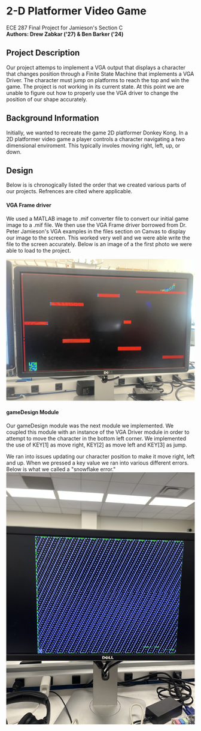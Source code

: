 # 2-D Platformer Video Game 
ECE 287 Final Project for Jamieson's Section C  
**Authors: Drew Zabkar ('27) & Ben Barker ('24)**  
## Project Description  
Our project attemps to implement a VGA output that displays a character that changes position through a Finite State Machine that implements a VGA Driver. The character must jump on platforms to reach the top and win the game. The project is not working in its current state. At this point we are unable to figure out how to properly use the VGA driver to change the position of our shape accurately. 
## Background Information
Initially, we wanted to recreate the game 2D platformer Donkey Kong. In a 2D platformer video game a player controls a character navigating a two dimensional enviroment. This typically involes moving right, left, up, or down. 
## Design 
Below is is chronogically listed the order that we created various parts of our projects. Refrences are cited where applicable.  
#### VGA Frame driver
We used a MATLAB image to .mif converter file to convert our initial game image to a .mif file. We then use the VGA Frame driver borrowed from Dr. Peter Jamieson's VGA examples in the files section on Canvas to display our image to the screen. This worked very well and we were able write the file to the screen accurately. Below is an image of a the first photo we were able to load to the project.  

![Image of our first write to screen](image1_github.jpg)  

#### gameDesign Module  
Our gameDesign module was the next module we implemented. We coupled this module with an instance of the VGA Driver module in order to attempt to move the character in the bottom left corner. We implemented the use of KEY[1] as move right, KEY[2] as move left and KEY[3] as jump. 

We ran into issues updating our character position to make it move right, left and up. When we pressed a key value we ran into various different errors. Below is what we called a "snowflake error." ![Snowflake error image](image_2_snowflake_error.jpeg)  




